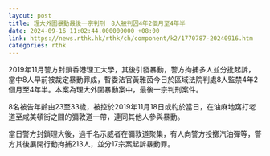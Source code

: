 ```yaml
---
layout: post
title: 理大外圍暴動最後一宗判刑　8人被判囚4年2個月至4年半
date: 2024-09-16 11:02:44.000000000 +08:00
link: https://news.rthk.hk/rthk/ch/component/k2/1770787-20240916.htm
categories: rthk
---
```


2019年11月警方封鎖香港理工大學，其後引發暴動，警方拘捕多人並分批起訴，當中8人早前被裁定暴動罪成，暫委法官黃雅茵今日於區域法院判處8人監禁4年2個月至4年半。本案為理大外圍暴動案中，最後一宗判刑案件。

8名被告年齡由23至33歲，被控於2019年11月18日或約於當日，在油麻地窩打老道至咸美頓街之間的彌敦道一帶，連同其他人參與暴動。

當日警方封鎖理大後，過千名示威者在彌敦道聚集，有人向警方投擲汽油彈等，警方其後展開行動拘捕213人，並分17宗案起訴暴動罪。

